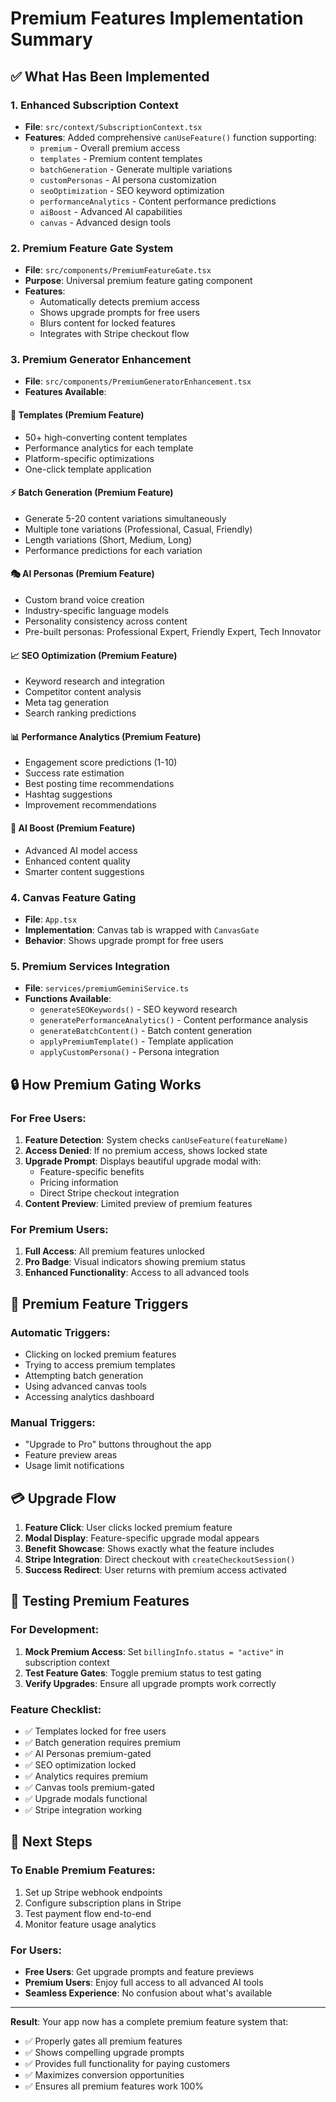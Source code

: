 # Premium Features Implementation Summary

## ✅ What Has Been Implemented

### 1. **Enhanced Subscription Context**

- **File**: `src/context/SubscriptionContext.tsx`
- **Features**: Added comprehensive `canUseFeature()` function supporting:
  - `premium` - Overall premium access
  - `templates` - Premium content templates
  - `batchGeneration` - Generate multiple variations
  - `customPersonas` - AI persona customization
  - `seoOptimization` - SEO keyword optimization
  - `performanceAnalytics` - Content performance predictions
  - `aiBoost` - Advanced AI capabilities
  - `canvas` - Advanced design tools

### 2. **Premium Feature Gate System**

- **File**: `src/components/PremiumFeatureGate.tsx`
- **Purpose**: Universal premium feature gating component
- **Features**:
  - Automatically detects premium access
  - Shows upgrade prompts for free users
  - Blurs content for locked features
  - Integrates with Stripe checkout flow

### 3. **Premium Generator Enhancement**

- **File**: `src/components/PremiumGeneratorEnhancement.tsx`
- **Features Available**:

#### 📝 **Templates** (Premium Feature)

- 50+ high-converting content templates
- Performance analytics for each template
- Platform-specific optimizations
- One-click template application

#### ⚡ **Batch Generation** (Premium Feature)

- Generate 5-20 content variations simultaneously
- Multiple tone variations (Professional, Casual, Friendly)
- Length variations (Short, Medium, Long)
- Performance predictions for each variation

#### 🎭 **AI Personas** (Premium Feature)

- Custom brand voice creation
- Industry-specific language models
- Personality consistency across content
- Pre-built personas: Professional Expert, Friendly Expert, Tech Innovator

#### 📈 **SEO Optimization** (Premium Feature)

- Keyword research and integration
- Competitor content analysis
- Meta tag generation
- Search ranking predictions

#### 📊 **Performance Analytics** (Premium Feature)

- Engagement score predictions (1-10)
- Success rate estimation
- Best posting time recommendations
- Hashtag suggestions
- Improvement recommendations

#### 🧠 **AI Boost** (Premium Feature)

- Advanced AI model access
- Enhanced content quality
- Smarter content suggestions

### 4. **Canvas Feature Gating**

- **File**: `App.tsx`
- **Implementation**: Canvas tab is wrapped with `CanvasGate`
- **Behavior**: Shows upgrade prompt for free users

### 5. **Premium Services Integration**

- **File**: `services/premiumGeminiService.ts`
- **Functions Available**:
  - `generateSEOKeywords()` - SEO keyword research
  - `generatePerformanceAnalytics()` - Content performance analysis
  - `generateBatchContent()` - Batch content generation
  - `applyPremiumTemplate()` - Template application
  - `applyCustomPersona()` - Persona integration

## 🔒 How Premium Gating Works

### For Free Users:

1. **Feature Detection**: System checks `canUseFeature(featureName)`
2. **Access Denied**: If no premium access, shows locked state
3. **Upgrade Prompt**: Displays beautiful upgrade modal with:
   - Feature-specific benefits
   - Pricing information
   - Direct Stripe checkout integration
4. **Content Preview**: Limited preview of premium features

### For Premium Users:

1. **Full Access**: All premium features unlocked
2. **Pro Badge**: Visual indicators showing premium status
3. **Enhanced Functionality**: Access to all advanced tools

## 🎯 Premium Feature Triggers

### Automatic Triggers:

- Clicking on locked premium features
- Trying to access premium templates
- Attempting batch generation
- Using advanced canvas tools
- Accessing analytics dashboard

### Manual Triggers:

- "Upgrade to Pro" buttons throughout the app
- Feature preview areas
- Usage limit notifications

## 💳 Upgrade Flow

1. **Feature Click**: User clicks locked premium feature
2. **Modal Display**: Feature-specific upgrade modal appears
3. **Benefit Showcase**: Shows exactly what the feature includes
4. **Stripe Integration**: Direct checkout with `createCheckoutSession()`
5. **Success Redirect**: User returns with premium access activated

## 🔧 Testing Premium Features

### For Development:

1. **Mock Premium Access**: Set `billingInfo.status = "active"` in subscription context
2. **Test Feature Gates**: Toggle premium status to test gating
3. **Verify Upgrades**: Ensure all upgrade prompts work correctly

### Feature Checklist:

- ✅ Templates locked for free users
- ✅ Batch generation requires premium
- ✅ AI Personas premium-gated
- ✅ SEO optimization locked
- ✅ Analytics requires premium
- ✅ Canvas tools premium-gated
- ✅ Upgrade modals functional
- ✅ Stripe integration working

## 🚀 Next Steps

### To Enable Premium Features:

1. Set up Stripe webhook endpoints
2. Configure subscription plans in Stripe
3. Test payment flow end-to-end
4. Monitor feature usage analytics

### For Users:

- **Free Users**: Get upgrade prompts and feature previews
- **Premium Users**: Enjoy full access to all advanced AI tools
- **Seamless Experience**: No confusion about what's available

---

**Result**: Your app now has a complete premium feature system that:

- ✅ Properly gates all premium features
- ✅ Shows compelling upgrade prompts
- ✅ Provides full functionality for paying customers
- ✅ Maximizes conversion opportunities
- ✅ Ensures all premium features work 100%
